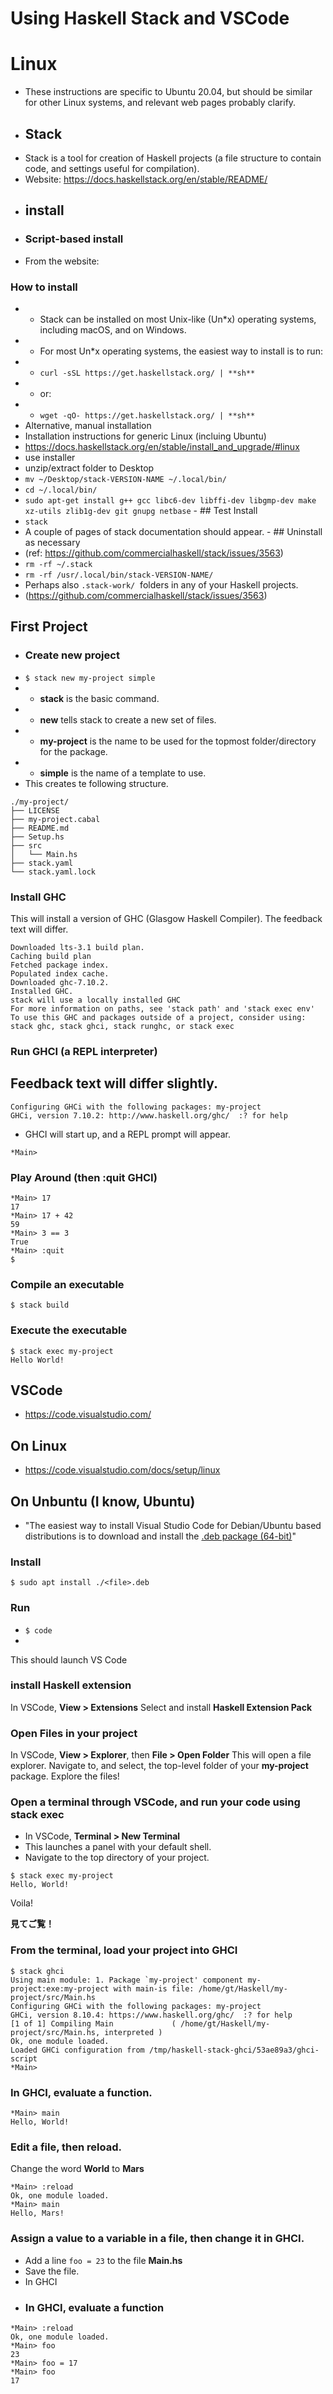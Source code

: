 Using Haskell Stack and VSCode
=====
# Linux
- These instructions are specific to Ubuntu 20.04, but should be similar for other Linux systems, and relevant web pages probably clarify.
- ## Stack 
 - Stack is a tool for creation of Haskell projects (a file structure to contain code, and settings useful for compilation).
- Website:  https://docs.haskellstack.org/en/stable/README/
 - ## install
- ### Script-based install
- From the website:
### How to install
- - Stack can be installed on most Unix-like (Un*x) operating systems, including macOS, and on Windows.
- - For most Un*x operating systems, the easiest way to install is to run:
- - `curl -sSL https://get.haskellstack.org/ | **sh**`
- - or:
- - `wget -qO- https://get.haskellstack.org/ | **sh**`
- Alternative, manual installation
-  Installation instructions for generic Linux (incluing Ubuntu)
- https://docs.haskellstack.org/en/stable/install_and_upgrade/#linux
- use installer
- unzip/extract folder to Desktop
- `mv ~/Desktop/stack-VERSION-NAME ~/.local/bin/` 
- `cd ~/.local/bin/`
- `sudo apt-get install g++ gcc libc6-dev libffi-dev libgmp-dev make xz-utils zlib1g-dev git gnupg netbase`
            - ## Test Install
- `stack`
- A couple of pages of stack documentation should appear.
            - ## Uninstall as necessary
- (ref: https://github.com/commercialhaskell/stack/issues/3563)
- `rm -rf ~/.stack`
- `rm -rf /usr/.local/bin/stack-VERSION-NAME/`
- Perhaps also `.stack-work/`  folders in any of your Haskell projects.
- (https://github.com/commercialhaskell/stack/issues/3563)
## First Project
- ### Create new project
- `$ stack new my-project simple`
- - **stack** is the basic command.
- - **new** tells stack to create a new set of files.
- - **my-project** is the name to be used for the topmost folder/directory for the package.
- - **simple** is the name of a template to use.
- This creates te following structure.
```$ tree my-project
./my-project/
├── LICENSE
├── my-project.cabal
├── README.md
├── Setup.hs
├── src
│   └── Main.hs
├── stack.yaml
└── stack.yaml.lock
```

### Install GHC
This will install a version of GHC (Glasgow Haskell Compiler). The feedback text will differ.
                     

```$ stack setup
Downloaded lts-3.1 build plan.    
Caching build plan
Fetched package index.
Populated index cache.
Downloaded ghc-7.10.2.
Installed GHC.
stack will use a locally installed GHC
For more information on paths, see 'stack path' and 'stack exec env'
To use this GHC and packages outside of a project, consider using:
stack ghc, stack ghci, stack runghc, or stack exec
```
### Run GHCI (a REPL interpreter)
Feedback text will differ slightly.
- 
```$ stack ghci
Configuring GHCi with the following packages: my-project
GHCi, version 7.10.2: http://www.haskell.org/ghc/  :? for help
```
 
 - GHCI will start up, and a REPL prompt will appear.
 
`*Main> `

### Play Around (then :quit GHCI)
```shell
*Main> 17
17
*Main> 17 + 42
59
*Main> 3 == 3
True
*Main> :quit
$ 
```
### Compile an executable
```$ cd my-project 
$ stack build
```
### Execute the executable
                        
```shell
$ stack exec my-project
Hello World!
```

## VSCode
- https://code.visualstudio.com/
## On Linux
- https://code.visualstudio.com/docs/setup/linux
## On Unbuntu (I know, Ubuntu)
- "The easiest way to install Visual Studio Code for Debian/Ubuntu based distributions is to download and install the [.deb package (64-bit)](https://go.microsoft.com/fwlink/?LinkID=760868)"
### Install

`$ sudo apt install ./<file>.deb`

### Run
- `$ code`
- 
This should launch VS Code
### install Haskell extension
In VSCode, **View > Extensions**
Select and install **Haskell Extension Pack**
### Open Files in your project
In VSCode, **View > Explorer**, then **File > Open Folder**
This will open a file explorer. 
 Navigate to, and select, the top-level folder of your **my-project** package.
Explore the files!
### Open a terminal through VSCode, and run your code using stack exec
- In VSCode, **Terminal > New Terminal**
- This launches a panel with your default shell.
- Navigate to the top directory of your project.

```shell
$ stack exec my-project
Hello, World!
```
Voila! 

**見てご覧！**

### From the terminal, load your project into GHCI
```shell
$ stack ghci
Using main module: 1. Package `my-project' component my-project:exe:my-project with main-is file: /home/gt/Haskell/my-project/src/Main.hs
Configuring GHCi with the following packages: my-project
GHCi, version 8.10.4: https://www.haskell.org/ghc/  :? for help
[1 of 1] Compiling Main             ( /home/gt/Haskell/my-project/src/Main.hs, interpreted )
Ok, one module loaded.
Loaded GHCi configuration from /tmp/haskell-stack-ghci/53ae89a3/ghci-script
*Main>
```

### In GHCI, evaluate a function.
```shell
*Main> main
Hello, World!
```
### Edit a file, then reload.
Change the word **World** to **Mars**
```shell
*Main> :reload
Ok, one module loaded.
*Main> main
Hello, Mars!
```
### Assign a value to a variable in a file, then change it in GHCI.
- Add a line `foo = 23` to the file **Main.hs**
- Save the file.
-  In GHCI
- ### In GHCI, evaluate a function
```shell
*Main> :reload
Ok, one module loaded.
*Main> foo
23
*Main> foo = 17
*Main> foo
17
```
